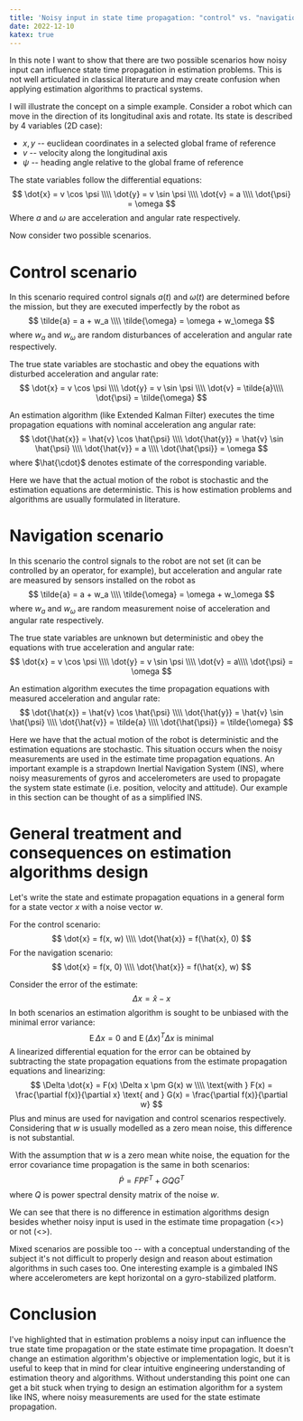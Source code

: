 ```yaml
---
title: 'Noisy input in state time propagation: "control" vs. "navigation"'
date: 2022-12-10
katex: true
---
```


In this note I want to show that there are two possible scenarios how noisy input can influence state time propagation in estimation problems.
This is not well articulated in classical literature and may create confusion when applying estimation algorithms to practical systems.

I will illustrate the concept on a simple example.
Consider a robot which can move in the direction of its longitudinal axis and rotate.
Its state is described by 4 variables (2D case):

* $x, y$ -- euclidean coordinates in a selected global frame of reference
* $v$ -- velocity along the longitudinal axis
* $\psi$ -- heading angle relative to the global frame of reference

The state variables follow the differential equations:
$$
\dot{x} = v \cos \psi \\\\
\dot{y} = v \sin \psi \\\\
\dot{v} = a \\\\
\dot{\psi} = \omega
$$
Where $a$ and $\omega$ are acceleration and angular rate respectively.

Now consider two possible scenarios.

# Control scenario

In this scenario required control signals $a(t)$ and $\omega(t)$ are determined before the mission, but they are executed imperfectly by the robot as 
$$
\tilde{a} = a + w_a \\\\
\tilde{\omega} = \omega + w_\omega
$$
where $w_a$ and $w_\omega$ are random disturbances of acceleration and angular rate respectively.

The true state variables are stochastic and obey the equations with disturbed acceleration and angular rate:
$$
\dot{x} = v \cos \psi \\\\
\dot{y} = v \sin \psi \\\\
\dot{v} = \tilde{a}\\\\
\dot{\psi} = \tilde{\omega}
$$

An estimation algorithm (like Extended Kalman Filter) executes the time propagation equations with nominal acceleration ang angular rate:
$$
\dot{\hat{x}} = \hat{v} \cos \hat{\psi} \\\\
\dot{\hat{y}} = \hat{v} \sin \hat{\psi} \\\\
\dot{\hat{v}} = a \\\\
\dot{\hat{\psi}} = \omega
$$
where $\hat{\cdot}$ denotes estimate of the corresponding variable.

Here we have that the actual motion of the robot is stochastic and the estimation equations are deterministic.
This is how estimation problems and algorithms are usually formulated in literature.

# Navigation scenario

In this scenario the control signals to the robot are not set (it can be controlled by an operator, for example), but acceleration and angular rate are measured by sensors installed on the robot as
$$
\tilde{a} = a + w_a \\\\
\tilde{\omega} = \omega + w_\omega
$$
where $w_a$ and $w_\omega$ are random measurement noise of acceleration and angular rate respectively.

The true state variables are unknown but deterministic and obey the equations with true acceleration and angular rate:
$$
\dot{x} = v \cos \psi \\\\
\dot{y} = v \sin \psi \\\\
\dot{v} = a\\\\
\dot{\psi} = \omega
$$

An estimation algorithm executes the time propagation equations with measured acceleration and angular rate:
$$
\dot{\hat{x}} = \hat{v} \cos \hat{\psi} \\\\
\dot{\hat{y}} = \hat{v} \sin \hat{\psi} \\\\
\dot{\hat{v}} = \tilde{a} \\\\
\dot{\hat{\psi}} = \tilde{\omega}
$$

Here we have that the actual motion of the robot is deterministic and the estimation equations are stochastic.
This situation occurs when the noisy measurements are used in the estimate time propagation equations. 
An important example is a strapdown Inertial Navigation System (INS), where noisy measurements of gyros and accelerometers are used to propagate the system state estimate (i.e. position, velocity and attitude).
Our example in this section can be thought of as a simplified INS.

# General treatment and consequences on estimation algorithms design

Let's write the state and estimate propagation equations in a general form for a state vector $x$ with a noise vector $w$.

For the control scenario:
$$
\dot{x} = f(x, w) \\\\
\dot{\hat{x}} = f(\hat{x}, 0)
$$
For the navigation scenario:
$$
\dot{x} = f(x, 0) \\\\
\dot{\hat{x}} = f(\hat{x}, w)
$$

Consider the error of the estimate:
$$
\Delta x = \hat{x} - x
$$
In both scenarios an estimation algorithm is sought to be unbiased with the minimal error variance:
$$
\operatorname{E} \Delta x = 0 \text{ and } \operatorname{E} (\Delta x)^T \Delta x \text{ is minimal}
$$
A linearized differential equation for the error can be obtained by subtracting the state propagation equations from the estimate propagation equations and linearizing:
$$
\Delta \dot{x} = F(x) \Delta x \pm G(x) w \\\\
\text{with } F(x) = \frac{\partial f(x)}{\partial x} \text{ and } G(x) = \frac{\partial f(x)}{\partial w}
$$
Plus and minus are used for navigation and control scenarios respectively. 
Considering that $w$ is usually modelled as a zero mean noise, this difference is not substantial.

With the assumption that $w$ is a zero mean white noise, the equation for the error covariance time propagation is the same in both scenarios:
$$
\dot{P} = F P F^T + G Q G^T
$$
where $Q$ is power spectral density matrix of the noise $w$.

We can see that there is no difference in estimation algorithms design besides whether noisy input is used in the estimate time propagation (<<navigation scenario>>) or not (<<control scenario>>).

Mixed scenarios are possible too -- with a conceptual understanding of the subject it's not difficult to properly design and reason about estimation algorithms in such cases too. 
One interesting example is a gimbaled INS where accelerometers are kept horizontal on a gyro-stabilized platform.

# Conclusion

I've highlighted that in estimation problems a noisy input can influence the true state time propagation or the state estimate time propagation.
It doesn't change an estimation algorithm's objective or implementation logic, but it is useful to keep that in mind for clear intuitive engineering understanding of estimation theory and algorithms.
Without understanding this point one can get a bit stuck when trying to design an estimation algorithm for a system like INS, where noisy measurements are used for the state estimate propagation.
